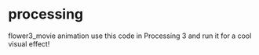 # processing
flower3_movie animation
use this code in Processing 3 and run it for a cool visual effect!
